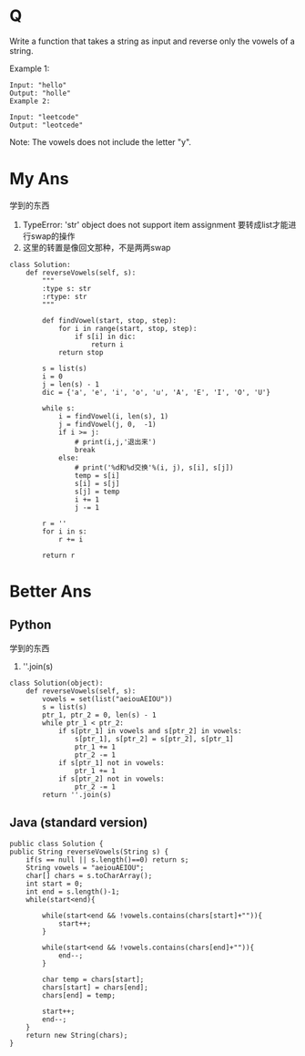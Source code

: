 # Q
Write a function that takes a string as input and reverse only the vowels of a string.

Example 1:
```
Input: "hello"
Output: "holle"
Example 2:

Input: "leetcode"
Output: "leotcede"
```
Note:
The vowels does not include the letter "y".


# My Ans
学到的东西
1. TypeError: 'str' object does not support item assignment
要转成list才能进行swap的操作
2. 这里的转置是像回文那种，不是两两swap
```
class Solution:
    def reverseVowels(self, s):
        """
        :type s: str
        :rtype: str
        """
      
        def findVowel(start, stop, step):
            for i in range(start, stop, step):
                if s[i] in dic:
                    return i
            return stop
        
        s = list(s)
        i = 0
        j = len(s) - 1
        dic = {'a', 'e', 'i', 'o', 'u', 'A', 'E', 'I', 'O', 'U'}

        while s:
            i = findVowel(i, len(s), 1)
            j = findVowel(j, 0,  -1)
            if i >= j:
                # print(i,j,'退出来')
                break
            else:
                # print('%d和%d交换'%(i, j), s[i], s[j])
                temp = s[i]
                s[i] = s[j]
                s[j] = temp
                i += 1
                j -= 1

        r = ''
        for i in s:
            r += i
            
        return r
```
# Better Ans
## Python
学到的东西
1. ''.join(s)
```
class Solution(object):
    def reverseVowels(self, s):
        vowels = set(list("aeiouAEIOU"))
        s = list(s)
        ptr_1, ptr_2 = 0, len(s) - 1
        while ptr_1 < ptr_2:
            if s[ptr_1] in vowels and s[ptr_2] in vowels:
                s[ptr_1], s[ptr_2] = s[ptr_2], s[ptr_1]
                ptr_1 += 1
                ptr_2 -= 1
            if s[ptr_1] not in vowels:
                ptr_1 += 1
            if s[ptr_2] not in vowels:
                ptr_2 -= 1
        return ''.join(s)
```        
## Java (standard version)
```
public class Solution {
public String reverseVowels(String s) {
    if(s == null || s.length()==0) return s;
    String vowels = "aeiouAEIOU";
    char[] chars = s.toCharArray();
    int start = 0;
    int end = s.length()-1;
    while(start<end){
        
        while(start<end && !vowels.contains(chars[start]+"")){
            start++;
        }
        
        while(start<end && !vowels.contains(chars[end]+"")){
            end--;
        }
        
        char temp = chars[start];
        chars[start] = chars[end];
        chars[end] = temp;
        
        start++;
        end--;
    }
    return new String(chars);
}
```
